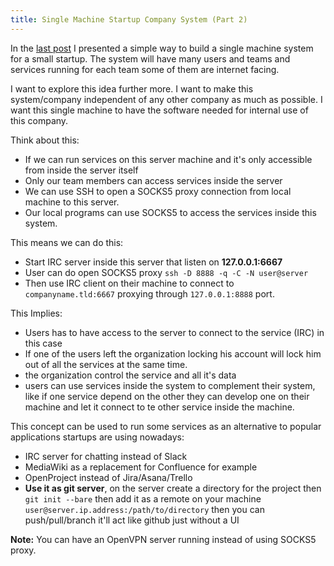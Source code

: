 ```yaml
---
title: Single Machine Startup Company System (Part 2)
---
```


In the [last post](/single-machine-startup-company-system) I presented a simple
way to build a single machine system for a small startup. The system will have
many users and teams and services running for each team some of them are
internet facing.

I want to explore this idea further more. I want to make this system/company
independent of any other company as much as possible. I want this single machine
to have the software needed for internal use of this company.

Think about this:

* If we can run services on this server machine and it's only accessible from
  inside the server itself
* Only our team members can access services inside the server
* We can use SSH to open a SOCKS5 proxy connection from local machine to this
  server.
* Our local programs can use SOCKS5 to access the services inside this system.

This means we can do this:

* Start IRC server inside this server that listen on **127.0.0.1:6667**
* User can do open SOCKS5 proxy `ssh -D 8888 -q -C -N user@server`
* Then use IRC client on their machine to connect to `companyname.tld:6667`
  proxying through `127.0.0.1:8888` port.

This Implies:

* Users has to have access to the server to connect to the service (IRC) in this
  case
* If one of the users left the organization locking his account will lock him
  out of all the services at the same time.
* the organization control the service and all it's data
* users can use services inside the system to complement their system, like if
  one service depend on the other they can develop one on their machine and let
  it connect to te other service inside the machine.

This concept can be used to run some services as an alternative to popular
applications startups are using nowadays:

* IRC server for chatting instead of Slack
* MediaWiki as a replacement for Confluence for example
* OpenProject instead of Jira/Asana/Trello
* **Use it as git server**, on the server create a directory for the project then
  `git init --bare` then add it as a remote on your machine
  `user@server.ip.address:/path/to/directory` then you can push/pull/branch
  it'll act like github just without a UI


**Note:** You can have an OpenVPN server running instead of using SOCKS5 proxy.
